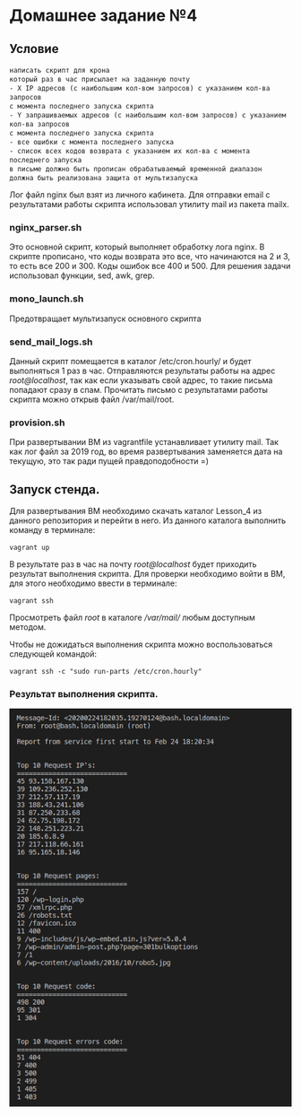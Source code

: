 # Домашнее задание №4
## Условие

	написать скрипт для крона
	который раз в час присылает на заданную почту
	- X IP адресов (с наибольшим кол-вом запросов) с указанием кол-ва запросов 
	c момента последнего запуска скрипта
	- Y запрашиваемых адресов (с наибольшим кол-вом запросов) с указанием кол-ва запросов 
	c момента последнего запуска скрипта
	- все ошибки c момента последнего запуска
	- список всех кодов возврата с указанием их кол-ва с момента последнего запуска
	в письме должно быть прописан обрабатываемый временной диапазон
	должна быть реализована защита от мультизапуска
	
Лог файл nginx был взят из личного кабинета.
Для отправки email с результатами работы скрипта использовал утилиту mail из пакета mailx.

### nginx_parser.sh

Это основной скрипт, который выполняет обработку лога nginx.
В скрипте прописано, что коды возврата это все, что начинаются на 2 и 3, то есть все 200 и 300.
Коды ошибок все 400 и 500.
Для решения задачи использовал функции, sed, awk, grep.

### mono_launch.sh

Предотвращает мультизапуск основного скрипта

### send_mail_logs.sh

Данный скрипт помещается в каталог /etc/cron.hourly/ и будет выполняться 1 раз в час. Отправляются результаты работы на адрес *root@localhost*, так как если указывать свой адрес, то такие письма попадают сразу в спам. Прочитать письмо с результатами работы скрипта можно открыв файл /var/mail/root.

### provision.sh

При развертывании ВМ из vagrantfile устанавливает утилиту mail. Так как лог файл за 2019 год, во время развертывания заменяется дата на текущую, это так ради пущей правдоподобности =)

## Запуск стенда.

Для развертывания ВМ необходимо скачать каталог Lesson_4 из данного репозитория и перейти в него. Из данного каталога выполнить команду в терминале:

	vagrant up
	
В результате раз в час на почту *root@localhost* будет приходить результат выполнения скрипта. Для проверки необходимо войти в ВМ, для этого необходимо ввести в терминале:

	vagrant ssh
	
Просмотреть файл *root* в каталоге */var/mail/* любым доступным методом.

Чтобы не дожидаться выполнения скрипта можно воспользоваться следующей командой:

	vagrant ssh -c "sudo run-parts /etc/cron.hourly"
	
### Результат выполнения скрипта.

![result](https://github.com/parshyn-dima/screens/blob/master/lesson04/parsing_nginx_log.png)
